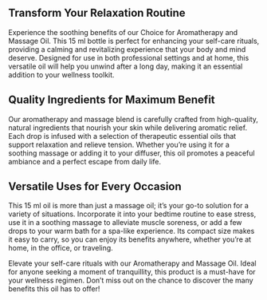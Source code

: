 <h2>Transform Your Relaxation Routine</h2>
Experience the soothing benefits of our Choice for Aromatherapy and Massage Oil. This 15 ml bottle is perfect for enhancing your self-care rituals, providing a calming and revitalizing experience that your body and mind deserve. Designed for use in both professional settings and at home, this versatile oil will help you unwind after a long day, making it an essential addition to your wellness toolkit.
<h2>Quality Ingredients for Maximum Benefit</h2>
Our aromatherapy and massage blend is carefully crafted from high-quality, natural ingredients that nourish your skin while delivering aromatic relief. Each drop is infused with a selection of therapeutic essential oils that support relaxation and relieve tension. Whether you’re using it for a soothing massage or adding it to your diffuser, this oil promotes a peaceful ambiance and a perfect escape from daily life.
<h2>Versatile Uses for Every Occasion</h2>
This 15 ml oil is more than just a massage oil; it’s your go-to solution for a variety of situations. Incorporate it into your bedtime routine to ease stress, use it in a soothing massage to alleviate muscle soreness, or add a few drops to your warm bath for a spa-like experience. Its compact size makes it easy to carry, so you can enjoy its benefits anywhere, whether you’re at home, in the office, or traveling.

Elevate your self-care rituals with our Aromatherapy and Massage Oil. Ideal for anyone seeking a moment of tranquillity, this product is a must-have for your wellness regimen. Don’t miss out on the chance to discover the many benefits this oil has to offer!
